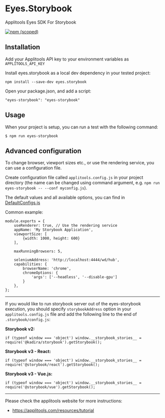 # Eyes.Storybook

Applitools Eyes SDK For Storybook

[![npm (scoped)](https://img.shields.io/npm/v/eyes.storybook.svg?style=for-the-badge)](https://www.npmjs.com/package/eyes.storybook)

## Installation

Add your Applitools API key to your environment variables as `APPLITOOLS_API_KEY`

Install eyes.storybook as a local dev dependency in your tested project:

    npm install --save-dev eyes.storybook 

Open your package.json, and add a script:

    "eyes-storybook": "eyes-storybook"

## Usage

When your project is setup, you can run a test with the following command:

```
$ npm run eyes-storybook
```

## Advanced configuration

To change browser, viewport sizes etc., or use the rendering service, you can use a configuration file. 

Create configuration file called `applitools.config.js` in your project directory (the name can be changed using command argument, e.g. `npm run eyes-storybook -- --conf myconfig.js`).

The default values and all available options, you can find in [DefaultConfigs.js](src/DefaultConfigs.js)

Common example:

    module.exports = {
        useRenderer: true, // Use the rendering service 
        appName: 'My Storybook Application',
        viewportSize: [
            {width: 1000, height: 600}
        ],
        
        maxRunningBrowsers: 5,

        seleniumAddress: 'http://localhost:4444/wd/hub',
        capabilities: {
            browserName: 'chrome',
            chromeOptions: {
                'args': ['--headless', '--disable-gpu']
            }
        },
    };

---

If you would like to run storybook server out of the eyes-storybook execution, you should specify `storybookAddress` option in your `applitools.config.js` file and add the following line to the end of `.storybook/config.js`:

**Storybook v2:**

    if (typeof window === 'object') window.__storybook_stories__ = require('@kadira/storybook').getStorybook();

**Storybook v3 - React:**

    if (typeof window === 'object') window.__storybook_stories__ = require('@storybook/react').getStorybook();

**Storybook v3 - Vue.js:**

    if (typeof window === 'object') window.__storybook_stories__ = require('@storybook/vue').getStorybook();

---

Please check the applitools website for more instructions:

- https://applitools.com/resources/tutorial

